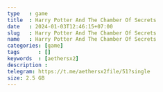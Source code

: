 ```yaml
---
type   : game
title  : Harry Potter And The Chamber Of Secrets
date   : 2024-01-03T12:46:15+07:00
slug   : Harry Potter And The Chamber Of Secrets
name   : Harry Potter And The Chamber Of Secrets
categories: [game]
tags      : []
keywords  : [aethersx2]
description :
telegram: https://t.me/aethersx2file/51?single
size: 2.5 GB
---
```



